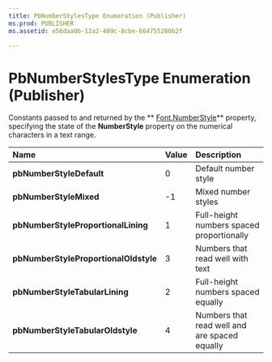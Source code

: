 ```yaml
---
title: PbNumberStylesType Enumeration (Publisher)
ms.prod: PUBLISHER
ms.assetid: e56daa0b-12a2-409c-8cbe-664755280b2f

---
```



# PbNumberStylesType Enumeration (Publisher)

Constants passed to and returned by the  ** [Font.NumberStyle](font.numberstyle-property-publisher.md)** property, specifying the state of the **NumberStyle** property on the numerical characters in a text range.



|**Name**|**Value**|**Description**|
|:-----|:-----|:-----|
| **pbNumberStyleDefault**|0|Default number style|
| **pbNumberStyleMixed**|-1|Mixed number styles|
| **pbNumberStyleProportionalLining**|1|Full-height numbers spaced proportionally|
| **pbNumberStyleProportionalOldstyle**|3|Numbers that read well with text|
| **pbNumberStyleTabularLining**|2|Full-height numbers spaced equally|
| **pbNumberStyleTabularOldstyle**|4|Numbers that read well and are spaced equally|

